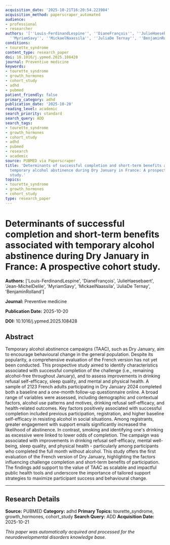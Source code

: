 ```yaml
---
acquisition_date: '2025-10-21T16:20:54.223984'
acquisition_method: paperscraper_automated
audience:
- professional
- researcher
authors: '[''Louis-FerdinandLespine'', ''DianeFrançois'', ''JulieHaesebaert'', ''Jean-MichelDelile'',
  ''MyriamSavy'', ''MickaelNaassila'', ''JuliaDe Ternay'', ''BenjaminRolland'']'
conditions:
- tourette_syndrome
content_type: research_paper
doi: 10.1016/j.ypmed.2025.108428
journal: Preventive medicine
keywords:
- tourette_syndrome
- growth_hormones
- cohort_study
- adhd
- pubmed
patient_friendly: false
primary_category: adhd
publication_date: '2025-10-20'
reading_level: academic
search_priority: standard
search_query: ADD
search_tags:
- tourette_syndrome
- growth_hormones
- cohort_study
- adhd
- pubmed
- research
- academic
source: PUBMED via Paperscraper
title: 'Determinants of successful completion and short-term benefits associated with
  temporary alcohol abstinence during Dry January in France: A prospective cohort
  study.'
topics:
- tourette_syndrome
- growth_hormones
- cohort_study
type: research_paper
---
```


# Determinants of successful completion and short-term benefits associated with temporary alcohol abstinence during Dry January in France: A prospective cohort study.

**Authors:** ['Louis-FerdinandLespine', 'DianeFrançois', 'JulieHaesebaert', 'Jean-MichelDelile', 'MyriamSavy', 'MickaelNaassila', 'JuliaDe Ternay', 'BenjaminRolland']

**Journal:** Preventive medicine

**Publication Date:** 2025-10-20

**DOI:** 10.1016/j.ypmed.2025.108428

## Abstract

Temporary alcohol abstinence campaigns (TAAC), such as Dry January, aim to encourage behavioural change in the general population. Despite its popularity, a comprehensive evaluation of the French version has not yet been conducted. This prospective study aimed to identify characteristics associated with successful completion of the challenge (i.e., remaining alcohol-free throughout January), and to assess improvements in drinking refusal self-efficacy, sleep quality, and mental and physical health. A sample of 2123 French adults participating in Dry January 2024 completed both a baseline and a one-month follow-up questionnaire online. A broad range of variables were assessed, including demographic and contextual factors, alcohol use patterns and motives, drinking refusal self-efficacy, and health-related outcomes. Key factors positively associated with successful completion included previous participation, registration, and higher baseline self-efficacy in resisting alcohol in social situations. Among registrants, greater engagement with support emails significantly increased the likelihood of abstinence. In contrast, smoking and identifying one's drinking as excessive were linked to lower odds of completion. The campaign was associated with improvements in drinking refusal self-efficacy, mental well-being, sleep quality, and physical health - particularly among participants who completed the full month without alcohol. This study offers the first evaluation of the French version of Dry January, highlighting the factors influencing challenge completion and short-term benefits of participation. The findings add support to the value of TAAC as scalable and impactful public health tools and underscore the importance of tailored support strategies to maximize participant success and behavioural change.

---

## Research Details

**Source:** PUBMED
**Category:** adhd
**Primary Topics:** tourette_syndrome, growth_hormones, cohort_study
**Search Query:** ADD
**Acquisition Date:** 2025-10-21

*This paper was automatically acquired and processed for the neurodevelopmental disorders knowledge base.*
